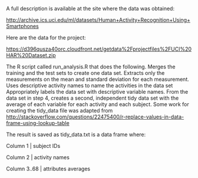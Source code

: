 A full description is available at the site where the data was obtained: 

http://archive.ics.uci.edu/ml/datasets/Human+Activity+Recognition+Using+Smartphones 

Here are the data for the project: 

https://d396qusza40orc.cloudfront.net/getdata%2Fprojectfiles%2FUCI%20HAR%20Dataset.zip 

The R script called run_analysis.R that does the following. 
Merges the training and the test sets to create one data set.
Extracts only the measurements on the mean and standard deviation for each measurement. 
Uses descriptive activity names to name the activities in the data set
Appropriately labels the data set with descriptive variable names. 
From the data set in step 4, creates a second, independent tidy data set with the average of each variable
for each activity and each subject. Some work for creating the tidy_data file was adapted from http://stackoverflow.com/questions/22475400/r-replace-values-in-data-frame-using-lookup-table

The result is saved as tidy_data.txt is a data frame where:

Column 1     | subject IDs

Column 2     | activity names

Column 3..68 | attributes averages
